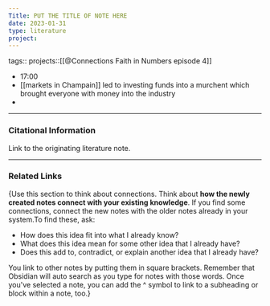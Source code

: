 ```yaml
---
Title: PUT THE TITLE OF NOTE HERE
date: 2023-01-31
type: literature
project:
---
```

tags:: 
projects::[[@Connections Faith in Numbers episode 4]]


-   17:00
- [[markets in Champain]] led to investing funds into a murchent which brought everyone with money into the industry
- 

---
### Citational Information

Link to the originating literature note.

---

### Related Links

{Use this section to think about connections. Think about **how the newly created notes connect with your existing knowledge**. If you find some connections, connect the new notes with the older notes already in your system.To find these, ask:

-   How does this idea fit into what I already know?
-   What does this idea mean for some other idea that I already have?
-   Does this add to, contradict, or explain another idea that I already have?

You link to other notes by putting them in square brackets. Remember that Obsidian will auto search as you type for notes with those words. Once you've selected a note, you can add the ^ symbol to link to a subheading or block within a note, too.}